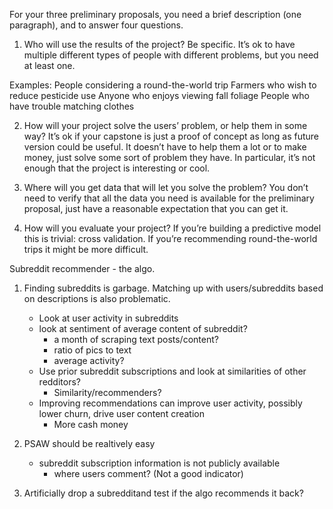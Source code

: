 For your three preliminary proposals, you need a brief description (one paragraph), and to answer four questions.

1) Who will use the results of the project? Be specific. It’s ok to have multiple different types of people with different problems, but you need at least one.

Examples: 
People considering a round-the-world trip
Farmers who wish to reduce pesticide use
Anyone who enjoys viewing fall foliage
People who have trouble matching clothes

2) How will your project solve the users’ problem, or help them in some way? It’s ok if your capstone is just a proof of concept as long as future version could be useful. It doesn’t have to help them a lot or to make money, just solve some sort of problem they have. In particular, it’s not enough that the project is interesting or cool.

3) Where will you get data that will let you solve the problem? You don’t need to verify that all the data you need is available for the preliminary proposal, just have a reasonable expectation that you can get it.

4) How will you evaluate your project? If you’re building a predictive model this is trivial: cross validation. If you’re recommending round-the-world trips it might be more difficult.


Subreddit recommender - the algo.

1. Finding subreddits is garbage. Matching up with users/subreddits based on descriptions is also problematic.
    * Look at user activity in subreddits
    * look at sentiment of average content of subreddit?
        * a month of scraping text posts/content?
        * ratio of pics to text
        * average activity?
    * Use prior subreddit subscriptions and look at similarities of other redditors?
        * Similarity/recommenders?
    * Improving recommendations can improve user activity, possibly lower churn, drive user content creation
        * More cash money

1. PSAW should be realtively easy
    * subreddit subscription information is not publicly available
        * where users comment? (Not a good indicator)
        
1. Artificially drop a subredditand test if the algo recommends it back? 